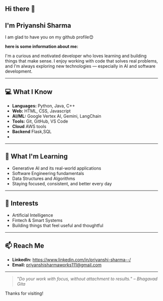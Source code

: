 ## Hi there 👋
## I'm Priyanshi Sharma

I am glad to have you on my github profile😊

**here is some information about me:**


I'm a curious and motivated developer who loves learning and building things that make sense. I enjoy working with code that solves real problems, and I'm always exploring new technologies — especially in AI and software development.

---

## 💻 What I Know

- **Languages:** Python, Java, C++  
- **Web:** HTML, CSS, Javascript  
- **AI/ML:** Google Vertex AI, Gemini, LangChain  
- **Tools:** Git, GitHub, VS Code
- **Cloud** AWS tools
- **Backend** Flask,SQL
- 

---

## 🌱 What I'm Learning

- Generative AI and its real-world applications  
- Software Engineering fundamentals
- Data Structures and Algorithms
- Staying focused, consistent, and better every day

---

## 🧠 Interests

- Artificial Intelligence  
- Fintech & Smart Systems    
- Building things that feel useful and thoughtful

---

## 📫 Reach Me

- **LinkedIn:** https://www.linkedin.com/in/priyanshi-sharma--/
- **Email:** priyanshisharmaworks111@gmail.com

---

> "_Do your work with focus, without attachment to results._" – *Bhagavad Gita*

Thanks for visiting!


<!--
**pric-logic/pric-logic** is a ✨ _special_ ✨ repository because its `README.md` (this file) appears on your GitHub profile.

Here are some ideas to get you started:

- 🔭 I’m currently working on ...
- 🌱 I’m currently learning ...
- 👯 I’m looking to collaborate on ...
- 🤔 I’m looking for help with ...
- 💬 Ask me about ...
- 📫 How to reach me: ...
- 😄 Pronouns: ...
- ⚡ Fun fact: ...
-->
